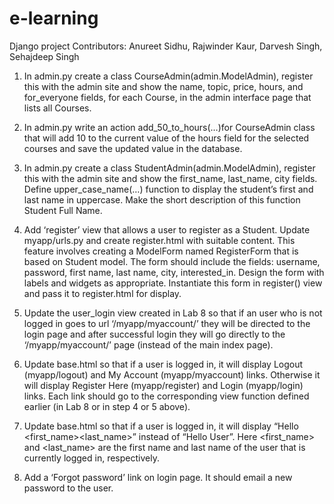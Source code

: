 # e-learning
Django project
Contributors: Anureet Sidhu, Rajwinder Kaur, Darvesh Singh, Sehajdeep Singh

1. In admin.py create a class CourseAdmin(admin.ModelAdmin), register this with the admin site and
show the name, topic, price, hours, and for_everyone fields, for each Course, in the admin interface page
that lists all Courses. 

2. In admin.py write an action add_50_to_hours(…)for CourseAdmin class that will add 10 to the
current value of the hours field for the selected courses and save the updated value in the database. 

3. In admin.py create a class StudentAdmin(admin.ModelAdmin), register this with the admin site and
show the first_name, last_name, city fields. Define upper_case_name(…) function to display the
student’s first and last name in uppercase. Make the short description of this function Student Full
Name. 

4. Add ‘register’ view that allows a user to register as a Student. Update myapp/urls.py and create
register.html with suitable content. This feature involves creating a ModelForm named RegisterForm
that is based on Student model. The form should include the fields: username, password, first name, last
name, city, interested_in. Design the form with labels and widgets as appropriate. Instantiate this form
in register() view and pass it to register.html for display. 

5. Update the user_login view created in Lab 8 so that if an user who is not logged in goes to url
‘/myapp/myaccount/’ they will be directed to the login page and after successful login they will go
directly to the ‘/myapp/myaccount/’ page (instead of the main index page). 

6. Update base.html so that if a user is logged in, it will display Logout (myapp/logout) and My Account
(myapp/myaccount) links. Otherwise it will display Register Here (myapp/register) and Login
(myapp/login) links. Each link should go to the corresponding view function defined earlier (in Lab 8 or in
step 4 or 5 above). 

7. Update base.html so that if a user is logged in, it will display “Hello <first_name><last_name>” instead of
“Hello User”. Here <first_name> and <last_name> are the first name and last name of the user that is
currently logged in, respectively. 

8. Add a ‘Forgot password’ link on login page. It should email a new password to the user.
